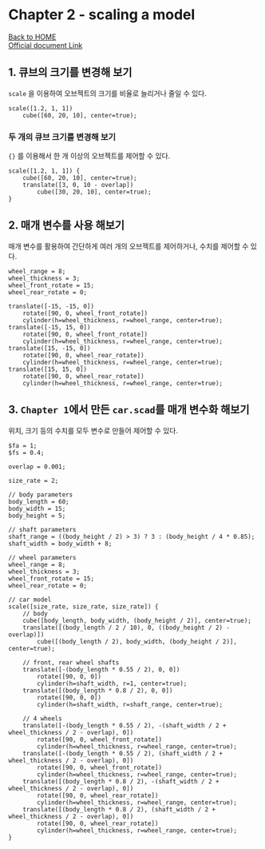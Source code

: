 # Chapter 2 - scaling a model

[Back to HOME](../README.md)<br>
[Official document Link](https://en.wikibooks.org/wiki/OpenSCAD_Tutorial/Chapter_2)

## 1. 큐브의 크기를 변경해 보기

`scale` 을 이용하여 오브젝트의 크기를 비율로 늘리거나 줄일 수 있다.

```openscad
scale([1.2, 1, 1])
    cube([60, 20, 10], center=true);
```

### 두 개의 큐브 크기를 변경해 보기

`{}` 를 이용해서 한 개 이상의 오브젝트를 제어할 수 있다.

```openscad
scale([1.2, 1, 1]) {
    cube([60, 20, 10], center=true);
    translate([3, 0, 10 - overlap])
        cube([30, 20, 10], center=true);
}
```

## 2. 매개 변수를 사용 해보기

매개 변수를 활용하여 간단하게 여러 개의 오브젝트를 제어하거나, 수치를 제어할 수 있다.

```openscad
wheel_range = 8;
wheel_thickness = 3;
wheel_front_rotate = 15;
wheel_rear_rotate = 0;

translate([-15, -15, 0])
    rotate([90, 0, wheel_front_rotate])
    cylinder(h=wheel_thickness, r=wheel_range, center=true);
translate([-15, 15, 0])
    rotate([90, 0, wheel_front_rotate])
    cylinder(h=wheel_thickness, r=wheel_range, center=true);
translate([15, -15, 0])
    rotate([90, 0, wheel_rear_rotate])
    cylinder(h=wheel_thickness, r=wheel_range, center=true);
translate([15, 15, 0])
    rotate([90, 0, wheel_rear_rotate])
    cylinder(h=wheel_thickness, r=wheel_range, center=true);
```

## 3. `Chapter 1`에서 만든 `car.scad`를 매개 변수화 해보기

위치, 크기 등의 수치를 모두 변수로 만들어 제어할 수 있다.

```openscad
$fa = 1;
$fs = 0.4;

overlap = 0.001;

size_rate = 2;

// body parameters
body_length = 60;
body_width = 15;
body_height = 5;

// shaft parameters
shaft_range = ((body_height / 2) > 3) ? 3 : (body_height / 4 * 0.85);
shaft_width = body_width + 8;

// wheel parameters
wheel_range = 8;
wheel_thickness = 3;
wheel_front_rotate = 15;
wheel_rear_rotate = 0;

// car model
scale([size_rate, size_rate, size_rate]) {
    // body
    cube([body_length, body_width, (body_height / 2)], center=true);
    translate([(body_length / 2 / 10), 0, ((body_height / 2) - overlap)])
        cube([(body_length / 2), body_width, (body_height / 2)], center=true);

    // front, rear wheel shafts
    translate([-(body_length * 0.55 / 2), 0, 0])
        rotate([90, 0, 0])
        cylinder(h=shaft_width, r=1, center=true);
    translate([(body_length * 0.8 / 2), 0, 0])
        rotate([90, 0, 0])
        cylinder(h=shaft_width, r=shaft_range, center=true);

    // 4 wheels
    translate([-(body_length * 0.55 / 2), -(shaft_width / 2 + wheel_thickness / 2 - overlap), 0])
        rotate([90, 0, wheel_front_rotate])
        cylinder(h=wheel_thickness, r=wheel_range, center=true);
    translate([-(body_length * 0.55 / 2), (shaft_width / 2 + wheel_thickness / 2 - overlap), 0])
        rotate([90, 0, wheel_front_rotate])
        cylinder(h=wheel_thickness, r=wheel_range, center=true);
    translate([(body_length * 0.8 / 2), -(shaft_width / 2 + wheel_thickness / 2 - overlap), 0])
        rotate([90, 0, wheel_rear_rotate])
        cylinder(h=wheel_thickness, r=wheel_range, center=true);
    translate([(body_length * 0.8 / 2), (shaft_width / 2 + wheel_thickness / 2 - overlap), 0])
        rotate([90, 0, wheel_rear_rotate])
        cylinder(h=wheel_thickness, r=wheel_range, center=true);
}
```